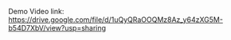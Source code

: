 Demo Video link: https://drive.google.com/file/d/1uQyQRaOOQMz8Az_y64zXG5M-b54D7XbV/view?usp=sharing
